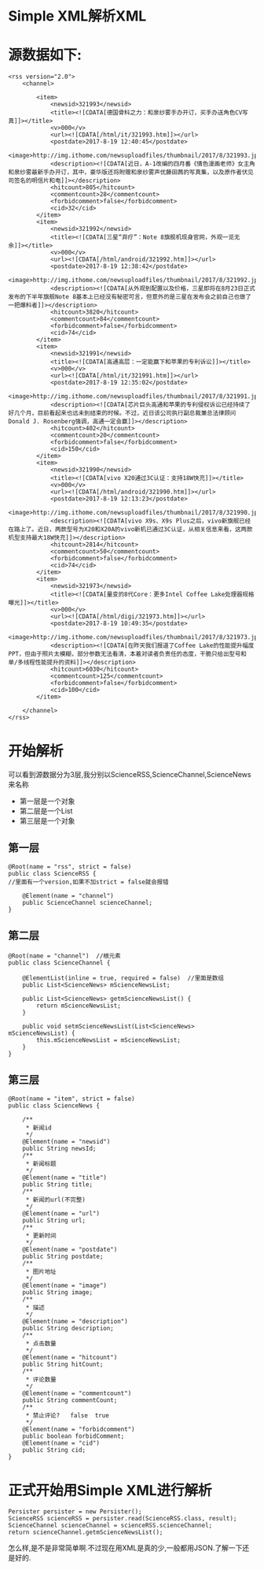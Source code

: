 # Simple XML解析XML

# 源数据如下:

	<rss version="2.0">
		<channel>
		
			<item>
				<newsid>321993</newsid>
				<title><![CDATA[德国骨科之力：和泉纱雾手办开订，买手办送角色CV写真]]></title>
				<v>000</v>
				<url><![CDATA[/html/it/321993.htm]]></url>
				<postdate>2017-8-19 12:40:45</postdate>
				<image>http://img.ithome.com/newsuploadfiles/thumbnail/2017/8/321993.jpg</image>
				<description><![CDATA[近日，A-1改编的四月番《情色漫画老师》女主角和泉纱雾最新手办开订，其中，豪华版还将附赠和泉纱雾声优藤田茜的写真集，以及原作者伏见司签名的明信片和电]]></description>
				<hitcount>805</hitcount>
				<commentcount>28</commentcount>
				<forbidcomment>false</forbidcomment>
				<cid>32</cid>
			</item>
			<item>
				<newsid>321992</newsid>
				<title><![CDATA[三星“弃疗”：Note 8旗舰机现身官网，外观一览无余]]></title>
				<v>000</v>
				<url><![CDATA[/html/android/321992.htm]]></url>
				<postdate>2017-8-19 12:38:42</postdate>
				<image>http://img.ithome.com/newsuploadfiles/thumbnail/2017/8/321992.jpg</image>
				<description><![CDATA[从外观到配置以及价格，三星即将在8月23日正式发布的下半年旗舰Note 8基本上已经没有秘密可言，但意外的是三星在发布会之前自己也做了一把爆料者]]></description>
				<hitcount>3820</hitcount>
				<commentcount>84</commentcount>
				<forbidcomment>false</forbidcomment>
				<cid>74</cid>
			</item>
			<item>
				<newsid>321991</newsid>
				<title><![CDATA[高通高层：一定能赢下和苹果的专利诉讼]]></title>
				<v>000</v>
				<url><![CDATA[/html/it/321991.htm]]></url>
				<postdate>2017-8-19 12:35:02</postdate>
				<image>http://img.ithome.com/newsuploadfiles/thumbnail/2017/8/321991.jpg</image>
				<description><![CDATA[芯片巨头高通和苹果的专利侵权诉讼已经持续了好几个月，目前看起来也远未到结束的时候。不过，近日该公司执行副总裁兼总法律顾问Donald J. Rosenberg强调，高通一定会赢]]></description>
				<hitcount>402</hitcount>
				<commentcount>20</commentcount>
				<forbidcomment>false</forbidcomment>
				<cid>150</cid>
			</item>
			<item>
				<newsid>321990</newsid>
				<title><![CDATA[vivo X20通过3C认证：支持18W快充]]></title>
				<v>000</v>
				<url><![CDATA[/html/android/321990.htm]]></url>
				<postdate>2017-8-19 12:13:23</postdate>
				<image>http://img.ithome.com/newsuploadfiles/thumbnail/2017/8/321990.jpg</image>
				<description><![CDATA[vivo X9s、X9s Plus之后，vivo新旗舰已经在路上了。近日，两款型号为X20和X20A的vivo新机已通过3C认证，从相关信息来看，这两款机型支持最大18W快充]]></description>
				<hitcount>2814</hitcount>
				<commentcount>50</commentcount>
				<forbidcomment>false</forbidcomment>
				<cid>74</cid>
			</item>
			<item>
				<newsid>321973</newsid>
				<title><![CDATA[量变的8代Core：更多Intel Coffee Lake处理器规格曝光]]></title>
				<v>000</v>
				<url><![CDATA[/html/digi/321973.htm]]></url>
				<postdate>2017-8-19 10:49:35</postdate>
				<image>http://img.ithome.com/newsuploadfiles/thumbnail/2017/8/321973.jpg</image>
				<description><![CDATA[在昨天我们报道了Coffee Lake的性能提升幅度PPT，但由于照片太模糊，部分参数无法看清，本着对读者负责任的态度，干脆只给出型号和单/多线程性能提升的资料]]></description>
				<hitcount>6030</hitcount>
				<commentcount>125</commentcount>
				<forbidcomment>false</forbidcomment>
				<cid>100</cid>
			</item>
		
		</channel>
	</rss>

# 开始解析

可以看到源数据分为3层,我分别以ScienceRSS,ScienceChannel,ScienceNews来名称

- 第一层是一个对象
- 第二层是一个List
- 第三层是一个对象

## 第一层

	@Root(name = "rss", strict = false)
	public class ScienceRSS {
	//里面有一个version,如果不加strict = false就会报错
	
	    @Element(name = "channel")
	    public ScienceChannel scienceChannel;
	}
## 第二层

	@Root(name = "channel")  //根元素
	public class ScienceChannel {
	
	    @ElementList(inline = true, required = false)  //里面是数组
	    public List<ScienceNews> mScienceNewsList;
	
	    public List<ScienceNews> getmScienceNewsList() {
	        return mScienceNewsList;
	    }
	
	    public void setmScienceNewsList(List<ScienceNews> mScienceNewsList) {
	        this.mScienceNewsList = mScienceNewsList;
	    }
	}
## 第三层

	@Root(name = "item", strict = false)
	public class ScienceNews {
	
	    /**
	     * 新闻id
	     */
	    @Element(name = "newsid")
	    public String newsId;
	    /**
	     * 新闻标题
	     */
	    @Element(name = "title")
	    public String title;
	    /**
	     * 新闻的url(不完整)
	     */
	    @Element(name = "url")
	    public String url;
	    /**
	     * 更新时间
	     */
	    @Element(name = "postdate")
	    public String postdate;
	    /**
	     * 图片地址
	     */
	    @Element(name = "image")
	    public String image;
	    /**
	     * 描述
	     */
	    @Element(name = "description")
	    public String description;
	    /**
	     * 点击数量
	     */
	    @Element(name = "hitcount")
	    public String hitCount;
	    /**
	     * 评论数量
	     */
	    @Element(name = "commentcount")
	    public String commentCount;
	    /**
	     * 禁止评论?   false  true
	     */
	    @Element(name = "forbidcomment")
	    public boolean forbidComment;
	    @Element(name = "cid")
	    public String cid;
	}

# 正式开始用Simple XML进行解析

	Persister persister = new Persister();
	ScienceRSS scienceRSS = persister.read(ScienceRSS.class, result);
    ScienceChannel scienceChannel = scienceRSS.scienceChannel;
    return scienceChannel.getmScienceNewsList();

怎么样,是不是非常简单啊.不过现在用XML是真的少,一般都用JSON.了解一下还是好的.